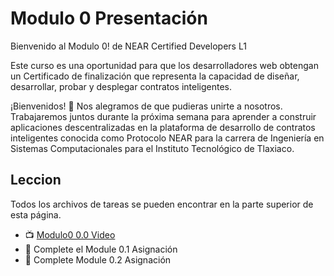 # Modulo 0 Presentación

Bienvenido al Modulo 0! de NEAR Certified Developers L1

Este curso es una oportunidad para que los desarrolladores web obtengan un Certificado de finalización que representa la capacidad de diseñar, desarrollar, probar y desplegar contratos inteligentes.

¡Bienvenidos! 🥳
Nos alegramos de que pudieras unirte a nosotros. Trabajaremos juntos durante la próxima semana para aprender a construir aplicaciones descentralizadas en la plataforma de desarrollo de contratos inteligentes conocida como Protocolo NEAR para la carrera de Ingeniería en Sistemas Computacionales para el Instituto Tecnológico de Tlaxiaco.

## Leccion
Todos los archivos de tareas se pueden encontrar en la parte superior de esta página.

-  📺 [Modulo0 0.0 Video](https://youtu.be/Ub8IMMMTfB8)
-  📓 Complete el Module 0.1 Asignación
-  📓 Complete Module 0.2 Asignación
